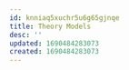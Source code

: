 ```yaml
---
id: knniaq5xuchr5u6g65gjnqe
title: Theory Models
desc: ''
updated: 1690484283073
created: 1690484283073
---
```

